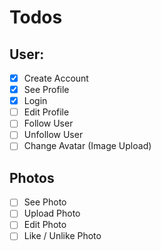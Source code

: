# Todos

## User:

- [x] Create Account
- [x] See Profile
- [x] Login
- [ ] Edit Profile
- [ ] Follow User
- [ ] Unfollow User
- [ ] Change Avatar (Image Upload)

## Photos

- [ ] See Photo
- [ ] Upload Photo
- [ ] Edit Photo
- [ ] Like / Unlike Photo
